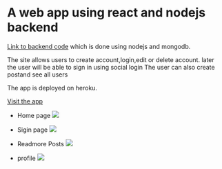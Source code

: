 # A web app using react and nodejs backend

[Link to backend code](https://github.com/jenniekibiri/nodejsbackend)
which is done using nodejs and mongodb.

The site allows users to create account,login,edit or delete account.
later the user will be able to sign in using social login
The user can also create postand see all users

The app is deployed on heroku.

[Visit the app](https://socioh.herokuapp.com/)
- Home page
  ![](https://i.imgur.com/ySCenKk.png)

- Sigin page
  ![](https://i.imgur.com/dgu8SJi.png)

- Readmore Posts
  ![](https://i.imgur.com/YEqADli.png)

- profile
  ![](https://i.imgur.com/cEo00sf.png)
